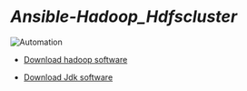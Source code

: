 # *Ansible-Hadoop_Hdfscluster*
![Automation](https://miro.medium.com/max/960/0*bCdvSUTWjFfDLAka.gif)


* [Download hadoop software](https://drive.google.com/file/d/1RFaL5q09f484mEsM6Lin_knwbt1wG6F9/view?usp=sharing)

* [Download Jdk software](https://drive.google.com/file/d/1BlZRg71C_c1iA6GOb6_xMJFaHgf3DGkl/view?usp=sharing)
